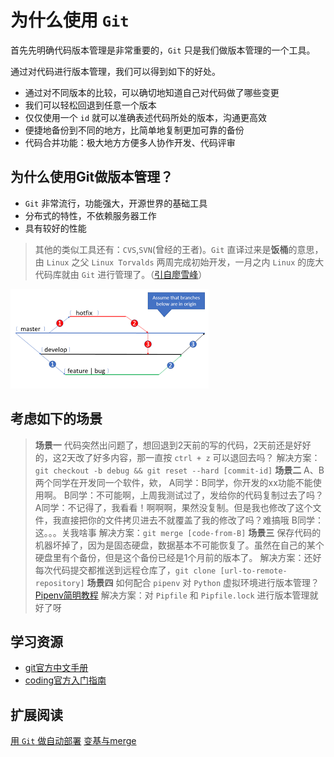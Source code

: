 # 为什么使用 `Git`

首先先明确代码版本管理是非常重要的，`Git` 只是我们做版本管理的一个工具。

通过对代码进行版本管理，我们可以得到如下的好处。

- 通过对不同版本的比较，可以确切地知道自己对代码做了哪些变更
- 我们可以轻松回退到任意一个版本
- 仅仅使用一个 `id` 就可以准确表述代码所处的版本，沟通更高效
- 便捷地备份到不同的地方，比简单地复制更加可靠的备份
- 代码合并功能：极大地方方便多人协作开发、代码评审

## 为什么使用Git做版本管理？

- `Git` 非常流行，功能强大，开源世界的基础工具
- 分布式的特性，不依赖服务器工作
- 具有较好的性能

> 其他的类似工具还有：`CVS`,`SVN`(曾经的王者)。`Git` 直译过来是**饭桶**的意思，由 `Linux` 之父 `Linux Torvalds` 两周完成初始开发，一月之内 `Linux` 的庞大代码库就由 `Git` 进行管理了。（[引自廖雪峰](https://www.liaoxuefeng.com/wiki/896043488029600/896202815778784)）

![使用Git协作](./why-git/git-flow.png)

## 考虑如下的场景

> **场景一**
> 代码突然出问题了，想回退到2天前的写的代码，2天前还是好好的，这2天改了好多内容，那一直按 `ctrl + z` 可以退回去吗？
> 解决方案：`git checkout -b debug && git reset --hard [commit-id]`
> **场景二**
> A、B两个同学在开发同一个软件，欸，
> A同学：B同学，你开发的xx功能不能使用啊。
> B同学：不可能啊，上周我测试过了，发给你的代码复制过去了吗？
> A同学：不记得了，我看看！啊啊啊，果然没复制。但是我也修改了这个文件，我直接把你的文件拷贝进去不就覆盖了我的修改了吗？难搞哦
> B同学：这。。。关我啥事
> 解决方案：`git merge [code-from-B]`
> **场景三**
> 保存代码的机器坏掉了，因为是固态硬盘，数据基本不可能恢复了。虽然在自己的某个硬盘里有个备份，但是这个备份已经是1个月前的版本了。
> 解决方案：还好每次代码提交都推送到远程仓库了，`git clone [url-to-remote-repository]`
> **场景四**
> 如何配合 `pipenv` 对 `Python` 虚拟环境进行版本管理？[Pipenv简明教程](../Python/Pipenv简明教程.md)
> 解决方案：对 `Pipfile` 和 `Pipfile.lock` 进行版本管理就好了呀

## 学习资源

- [git官方中文手册](https://git-scm.com/book/zh/v2/%E8%B5%B7%E6%AD%A5-%E5%85%B3%E4%BA%8E%E7%89%88%E6%9C%AC%E6%8E%A7%E5%88%B6)
- [coding官方入门指南](https://help.coding.net/docs/start/repository.html)

## 扩展阅读

[用 `Git` 做自动部署](https://www.jianshu.com/p/821ff301cbed)
[变基与merge](https://git-scm.com/book/zh/v2/Git-%E5%88%86%E6%94%AF-%E5%8F%98%E5%9F%BA)